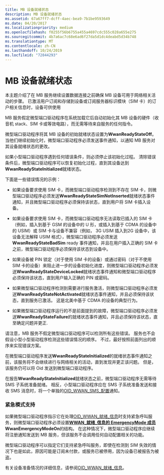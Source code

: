 ```yaml
---
title: MB 设备就绪状态
description: MB 设备就绪状态
ms.assetid: 67a67ff7-dcff-4aec-bea9-7b1be9593649
ms.date: 04/20/2017
ms.localizationpriority: medium
ms.openlocfilehash: f0255f56b6755a455a4697cdc555c028a655e275
ms.sourcegitcommit: 4b7a6ac7c68e6ad6f27da5d1dc4deabd5d34b748
ms.translationtype: MT
ms.contentlocale: zh-CN
ms.lasthandoff: 10/24/2019
ms.locfileid: "72844293"
---
```

# <a name="mb-device-readiness"></a>MB 设备就绪状态


本主题介绍了在 MB 服务继续设置数据连接之前确保 MB 设备可用于网络相关活动的步骤。 已激活用户订阅和存储到设备或订阅服务器标识模块（SIM 卡）的订户相关信息时，设备可供使用

MB 服务假定微型端口驱动程序在系统加载它后自动初始化其 MB 设备的硬件（收音机 stack、SIM 卡或等效电路），而无需等待来自服务的任何指令。

微型端口驱动程序将其 MB 设备的初始就绪状态设置为**WwanReadyStateOff**。 当他们继续初始化时，微型端口驱动程序必须发送事件通知，以通知 MB 服务对其设备就绪状态的更改。

如果小型端口驱动程序遇到任何错误条件，则必须停止该初始化过程。 清除错误条件后，微型端口驱动程序可以恢复初始化过程，直到其设备达到**WwanReadyStateInitialized**就绪状态。

下面是一些错误情况的示例：

-   如果设备要求使用 SIM 卡，而微型端口驱动程序检测到不存在 SIM 卡，则微型端口驱动程序必须发送**WwanReadyStateSimNotInserted**就绪状态事件通知，并且微型端口驱动程序必须保持该状态，直到用户将 SIM 卡插入设备。

-   如果设备要求使用 SIM 卡，而微型端口驱动程序无法读取已插入的 SIM 卡（例如，插入到基于 GSM 的设备中的 U 形，或插入到基于 CDMA 的设备中的 USIM）或 SIM 卡与设备不兼容（例如， 3G USIM 插入到2G 设备中，该设备无法解释 USIM 格式），微型端口驱动程序必须发送**WwanReadyStateBadSim** ready 事件通知，并且在用户插入正确的 SIM 卡之前，微型端口驱动程序必须保持该状态到设备中。

-   如果设备被 PIN 锁定（对于使用 SIM 卡的设备）或通过密码（对于不使用 SIM 卡的设备）来阻止进一步的设备初始化进度，则微型端口驱动程序必须发送**WwanReadyStateDeviceLocked**就绪状态事件通知和微型端口驱动程序必须保持该状态，直到用户输入正确的 PIN 或密码。

-   如果微型端口驱动程序检测到需要进行服务激活，则微型端口驱动程序必须发送**WwanReadyStateNotActivated**就绪状态事件通知，并且必须保持该状态，直到服务已激活。 这是北美中基于 CDMA 的设备的典型行为。

-   如果微型端口驱动程序运行的不是前面提到的故障，微型端口驱动程序必须发送**WwanReadyStateFailure**的就绪状态事件通知，并且必须保持该状态，直至确定问题并更正.

请注意，MB 服务不假定微型端口驱动程序可以检测所有这些错误。 服务也不会假设小型小型驱动程序检测这些错误情况的顺序。 不过，最好按照前面列出的顺序来实现错误方案。

在微型端口驱动程序发送**WwanReadyStateInitialized**的就绪状态事件通知之前，该服务将不会继续进行与网络相关的活动，直到发现并更正该问题。 但是，该服务仍可以将 Oid 发送到微型端口驱动程序。

在报告**WwanReadyStateInitialized**就绪状态之前，微型端口驱动程序无需等待 SMS 子系统准备就绪。 相反，小型端口驱动程序应在 SMS 子系统准备发送和接收 SMS 消息时，将一个单独的[OID\_WWAN\_SMS\_配置](https://docs.microsoft.com/windows-hardware/drivers/network/oid-wwan-sms-configuration)通知。

### <a name="emergency-mode-support"></a>紧急模式支持

如果微型端口驱动程序指示它在处理[OID\_WWAN\_就绪\_信息](https://docs.microsoft.com/windows-hardware/drivers/network/oid-wwan-ready-info)时支持紧急呼叫服务，则微型端口驱动程序必须设置[**WWAN\_就绪\_信息的 EmergencyMode 成员**](https://docs.microsoft.com/windows-hardware/drivers/ddi/wwan/ns-wwan-_wwan_ready_info) **WwanEmergencyModeOn**的结构。 在这种情况下，微型端口驱动程序应继续将注册通知发送到 MB 服务，但该服务不会调用任何自动配置相关的功能。

微型端口驱动程序可以指定它们支持紧急呼叫服务，即使在检测到 SIM 失效的情况下也是如此，原因可能是订阅未付款，或服务已被停用，因为设备已被报告为被盗。

有关设备准备情况的详细信息，请参阅[OID\_WWAN\_就绪\_信息](https://docs.microsoft.com/windows-hardware/drivers/network/oid-wwan-ready-info)。

 

 





